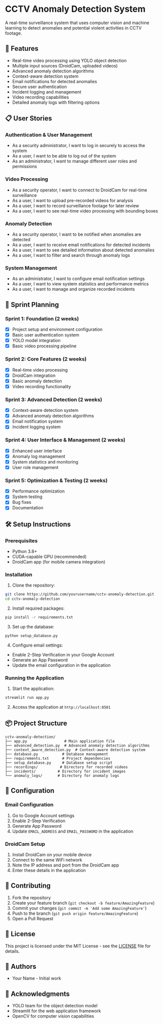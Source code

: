 # CCTV Anomaly Detection System

A real-time surveillance system that uses computer vision and machine learning to detect anomalies and potential violent activities in CCTV footage.

## 🚀 Features

- Real-time video processing using YOLO object detection
- Multiple input sources (DroidCam, uploaded videos)
- Advanced anomaly detection algorithms
- Context-aware detection system
- Email notifications for detected anomalies
- Secure user authentication
- Incident logging and management
- Video recording capabilities
- Detailed anomaly logs with filtering options

## 📋 User Stories

### Authentication & User Management
- As a security administrator, I want to log in securely to access the system
- As a user, I want to be able to log out of the system
- As an administrator, I want to manage different user roles and permissions

### Video Processing
- As a security operator, I want to connect to DroidCam for real-time surveillance
- As a user, I want to upload pre-recorded videos for analysis
- As a user, I want to record surveillance footage for later review
- As a user, I want to see real-time video processing with bounding boxes

### Anomaly Detection
- As a security operator, I want to be notified when anomalies are detected
- As a user, I want to receive email notifications for detected incidents
- As a user, I want to see detailed information about detected anomalies
- As a user, I want to filter and search through anomaly logs

### System Management
- As an administrator, I want to configure email notification settings
- As a user, I want to view system statistics and performance metrics
- As a user, I want to manage and organize recorded incidents

## 🎯 Sprint Planning

### Sprint 1: Foundation (2 weeks)
- [x] Project setup and environment configuration
- [x] Basic user authentication system
- [x] YOLO model integration
- [x] Basic video processing pipeline

### Sprint 2: Core Features (2 weeks)
- [x] Real-time video processing
- [x] DroidCam integration
- [x] Basic anomaly detection
- [x] Video recording functionality

### Sprint 3: Advanced Detection (2 weeks)
- [x] Context-aware detection system
- [x] Advanced anomaly detection algorithms
- [x] Email notification system
- [x] Incident logging system

### Sprint 4: User Interface & Management (2 weeks)
- [x] Enhanced user interface
- [x] Anomaly log management
- [x] System statistics and monitoring
- [x] User role management

### Sprint 5: Optimization & Testing (2 weeks)
- [x] Performance optimization
- [x] System testing
- [x] Bug fixes
- [x] Documentation

## 🛠️ Setup Instructions

### Prerequisites
- Python 3.8+
- CUDA-capable GPU (recommended)
- DroidCam app (for mobile camera integration)

### Installation

1. Clone the repository:
```bash
git clone https://github.com/yourusername/cctv-anomaly-detection.git
cd cctv-anomaly-detection
```

2. Install required packages:
```bash
pip install -r requirements.txt
```

3. Set up the database:
```bash
python setup_database.py
```

4. Configure email settings:
- Enable 2-Step Verification in your Google Account
- Generate an App Password
- Update the email configuration in the application

### Running the Application

1. Start the application:
```bash
streamlit run app.py
```

2. Access the application at `http://localhost:8501`

## 📦 Project Structure

```
cctv-anomaly-detection/
├── app.py                 # Main application file
├── advanced_detection.py  # Advanced anomaly detection algorithms
├── context_aware_detection.py  # Context-aware detection system
├── database.py           # Database management
├── requirements.txt      # Project dependencies
├── setup_database.py     # Database setup script
├── recordings/          # Directory for recorded videos
├── incidents/          # Directory for incident images
└── anomaly_logs/       # Directory for anomaly logs
```

## 🔧 Configuration

### Email Configuration
1. Go to Google Account settings
2. Enable 2-Step Verification
3. Generate App Password
4. Update `EMAIL_ADDRESS` and `EMAIL_PASSWORD` in the application

### DroidCam Setup
1. Install DroidCam on your mobile device
2. Connect to the same WiFi network
3. Note the IP address and port from the DroidCam app
4. Enter these details in the application

## 🤝 Contributing

1. Fork the repository
2. Create your feature branch (`git checkout -b feature/AmazingFeature`)
3. Commit your changes (`git commit -m 'Add some AmazingFeature'`)
4. Push to the branch (`git push origin feature/AmazingFeature`)
5. Open a Pull Request

## 📝 License

This project is licensed under the MIT License - see the [LICENSE](LICENSE) file for details.

## 👥 Authors

- Your Name - Initial work

## 🙏 Acknowledgments

- YOLO team for the object detection model
- Streamlit for the web application framework
- OpenCV for computer vision capabilities

